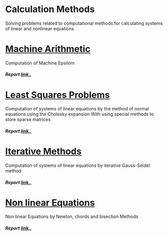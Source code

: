 # Calculation Methods
Solving problems related to computational methods for calculating systems of linear and nonlinear equations


# [Machine Arithmetic]()
Computation of Machine Epsilom 
##### Report [link..]()

# [Least Squares Problems]()
Computation of systems of linear equations by the method of normal equations using the Cholesky expansion
With using special methods to store sparse matrices
##### Report [link..]()

# [Iterative Methods]()
Computation of systems of linear equations by iterative Gauss-Seidel method
##### Report [link..]()

# [Non linear Equations]()
Non linear Equations by Newton, chords and bisection Methods
##### Report [link..]()





